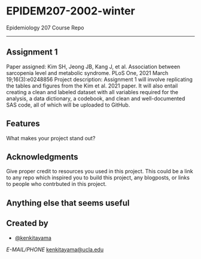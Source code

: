 # EPIDEM207-2002-winter
Epidemiology 207 Course Repo

---------

## Assignment 1
Paper assigned: Kim SH, Jeong JB, Kang J, et al. Association between sarcopenia level and metabolic syndrome. PLoS One, 2021 March 19;16(3):e0248856
Project description: Assignment 1 will involve replicating the tables and figures from the Kim et al. 2021 paper. It will also entail creating a clean and labeled dataset with all variables required for the analysis, a data dictionary, a codebook, and clean and well-documented SAS code, all of which will be uploaded to GitHub.

## Features
What makes your project stand out?

## Acknowledgments
Give proper credit to resources you used in this project. This could be a link to any repo which inspired you to build this project, any blogposts, or links to people who contrbuted in this project. 

## Anything else that seems useful


## Created by
* [@kenkitayama](https://github.com/kenkitayama)

*E-MAIL/PHONE*
kenkitayama@ucla.edu
